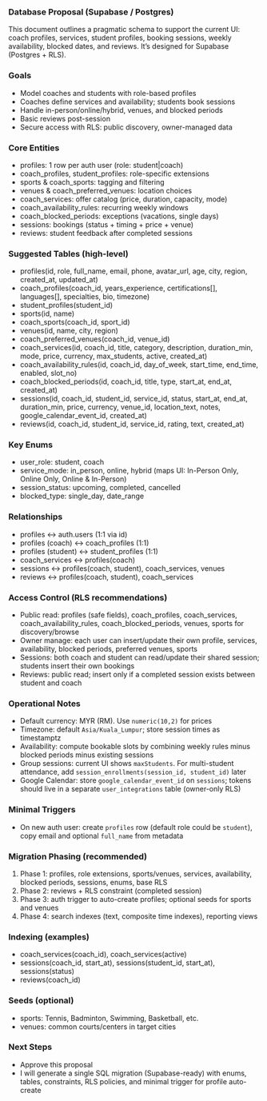 ### Database Proposal (Supabase / Postgres)

This document outlines a pragmatic schema to support the current UI: coach profiles, services, student profiles, booking sessions, weekly availability, blocked dates, and reviews. It’s designed for Supabase (Postgres + RLS).

### Goals
- Model coaches and students with role-based profiles
- Coaches define services and availability; students book sessions
- Handle in-person/online/hybrid, venues, and blocked periods
- Basic reviews post-session
- Secure access with RLS: public discovery, owner-managed data

### Core Entities
- profiles: 1 row per auth user (role: student|coach)
- coach_profiles, student_profiles: role-specific extensions
- sports & coach_sports: tagging and filtering
- venues & coach_preferred_venues: location choices
- coach_services: offer catalog (price, duration, capacity, mode)
- coach_availability_rules: recurring weekly windows
- coach_blocked_periods: exceptions (vacations, single days)
- sessions: bookings (status + timing + price + venue)
- reviews: student feedback after completed sessions

### Suggested Tables (high-level)
- profiles(id, role, full_name, email, phone, avatar_url, age, city, region, created_at, updated_at)
- coach_profiles(coach_id, years_experience, certifications[], languages[], specialties, bio, timezone)
- student_profiles(student_id)
- sports(id, name)
- coach_sports(coach_id, sport_id)
- venues(id, name, city, region)
- coach_preferred_venues(coach_id, venue_id)
- coach_services(id, coach_id, title, category, description, duration_min, mode, price, currency, max_students, active, created_at)
- coach_availability_rules(id, coach_id, day_of_week, start_time, end_time, enabled, slot_no)
- coach_blocked_periods(id, coach_id, title, type, start_at, end_at, created_at)
- sessions(id, coach_id, student_id, service_id, status, start_at, end_at, duration_min, price, currency, venue_id, location_text, notes, google_calendar_event_id, created_at)
- reviews(id, coach_id, student_id, service_id, rating, text, created_at)

### Key Enums
- user_role: student, coach
- service_mode: in_person, online, hybrid (maps UI: In-Person Only, Online Only, Online & In-Person)
- session_status: upcoming, completed, cancelled
- blocked_type: single_day, date_range

### Relationships
- profiles ↔ auth.users (1:1 via id)
- profiles (coach) ↔ coach_profiles (1:1)
- profiles (student) ↔ student_profiles (1:1)
- coach_services ↔ profiles(coach)
- sessions ↔ profiles(coach, student), coach_services, venues
- reviews ↔ profiles(coach, student), coach_services

### Access Control (RLS recommendations)
- Public read: profiles (safe fields), coach_profiles, coach_services, coach_availability_rules, coach_blocked_periods, venues, sports for discovery/browse
- Owner manage: each user can insert/update their own profile, services, availability, blocked periods, preferred venues, sports
- Sessions: both coach and student can read/update their shared session; students insert their own bookings
- Reviews: public read; insert only if a completed session exists between student and coach

### Operational Notes
- Default currency: MYR (RM). Use `numeric(10,2)` for prices
- Timezone: default `Asia/Kuala_Lumpur`; store session times as timestamptz
- Availability: compute bookable slots by combining weekly rules minus blocked periods minus existing sessions
- Group sessions: current UI shows `maxStudents`. For multi-student attendance, add `session_enrollments(session_id, student_id)` later
- Google Calendar: store `google_calendar_event_id` on `sessions`; tokens should live in a separate `user_integrations` table (owner-only RLS)

### Minimal Triggers
- On new auth user: create `profiles` row (default role could be `student`), copy email and optional `full_name` from metadata

### Migration Phasing (recommended)
1) Phase 1: profiles, role extensions, sports/venues, services, availability, blocked periods, sessions, enums, base RLS
2) Phase 2: reviews + RLS constraint (completed session)
3) Phase 3: auth trigger to auto-create profiles; optional seeds for sports and venues
4) Phase 4: search indexes (text, composite time indexes), reporting views

### Indexing (examples)
- coach_services(coach_id), coach_services(active)
- sessions(coach_id, start_at), sessions(student_id, start_at), sessions(status)
- reviews(coach_id)

### Seeds (optional)
- sports: Tennis, Badminton, Swimming, Basketball, etc.
- venues: common courts/centers in target cities

### Next Steps
- Approve this proposal
- I will generate a single SQL migration (Supabase-ready) with enums, tables, constraints, RLS policies, and minimal trigger for profile auto-create


